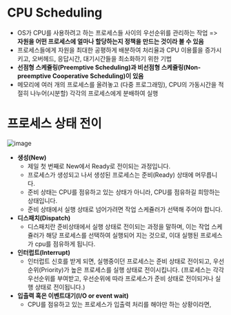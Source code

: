 <h1> CPU Scheduling </h1>

- OS가 CPU를 사용하려고 하는 프로세스들 사이의 우선순위를 관리하는 작업 => <b> 자원을 어떤 프로세스에 얼마나 할당하는지 정책을 만드는 것이라 볼 수 있음 </b>
- 프로세스들에게 자원을 최대한 공평하게 배분하여 처리율과 CPU 이용률을 증가시키고, 오버헤드, 응답시간, 대기시간들을 최소화하기 위한 기법
- <b> 선점형 스케쥴링(Preemptive Scheduling)과 비선점형 스케쥴링(Non-preemptive Cooperative Scheduling)이 있음 </b>
- 메모리에 여러 개의 프로세스를 올려놓고 (다중 프로그래밍), CPU의 가동시간을 적절히 나누어(시분할) 각각의 프로세스에게 분배하여 실행

<h1> 프로세스 상태 전이 </h1>

![image](https://user-images.githubusercontent.com/62228401/233276820-35ed1bbc-cc6b-48c1-b689-e6f4c8fe388f.png)

- <b> 생성(New) </b>
  - 제일 첫 번째로 New에서 Ready로 전이되는 과정입니다.
  - 프로세스가 생성되고 나서 생성된 프로세스는 준비(Ready) 상태에 머무릅니다.
  - 준비 상태는 CPU를 점유하고 있는 상태가 아니라, CPU를 점유하길 희망하는 상태입니다.
  - 준비 상태에서 실행 상태로 넘어가려면 작업 스케쥴러가 선택해 주어야 합니다.
- <b> 디스패치(Dispatch) </b>
  - 디스패치란 준비상태에서 실행 상태로 전이되는 과정을 말하며, 이는 작업 스케쥴러가 해당 프로세스를 선택하여 실행되어 지는 것으로, 이대 실행된 프로세스가 cpu를 점유하게 됩니다.
- <b> 인터럽트(Interrupt) </b>
  - 인터럽트 신호를 받게 되면, 실행중이던 프로세스는 준비 상태로 전이되고, 우선순위(Priority)가 높은 프로세스를 실행 상태로 전이시킵니다. (프로세스는 각각 우선순위를 부여받고, 우선순위에 따라 프로세스가 준비 상태로 전이되거나 실행 상태로 전이됩니다.)
- <b> 입출력 혹은 이벤트대기(I/O or event wait) </b>
  - CPU를 점유하고 있는 프로세스가 입출력 처리를 해야만 하는 상황이라면, 
